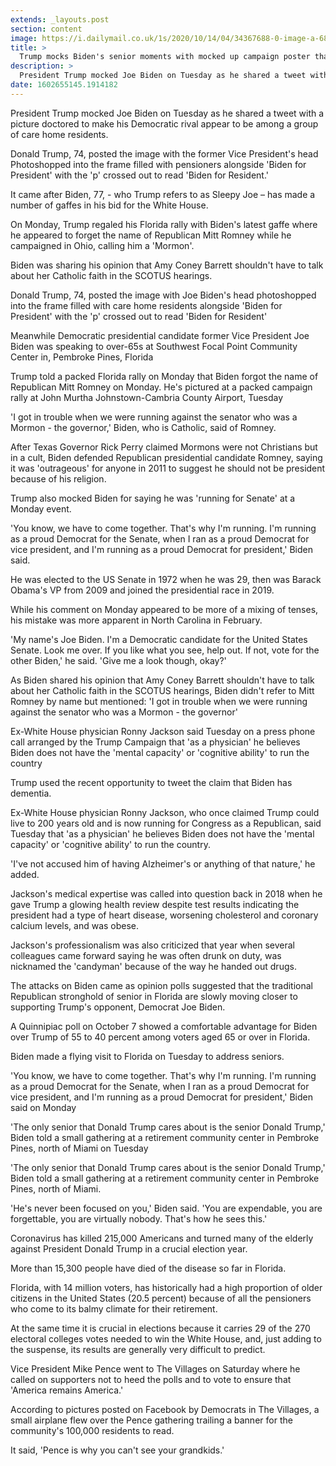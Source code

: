 ```yaml
--- 
extends: _layouts.post 
section: content 
image: https://i.dailymail.co.uk/1s/2020/10/14/04/34367688-0-image-a-68_1602647764552.jpg 
title: > 
  Trump mocks Biden's senior moments with mocked up campaign poster that puts him in a care home 
description: > 
  President Trump mocked Joe Biden on Tuesday as he shared a tweet with a picture doctored to make his Democratic rival appear to be among a group of care home residents.That's why I'm running.I'm running as a proud Democrat for the Senate, when I ran as a proud Democrat for vice president, and I'm running as a proud Democrat for president,' Biden said.'My name's Joe Biden.The attacks on Biden came as opinion polls suggested that the traditional Republican stronghold of senior in Florida are slowly moving closer to supporting Trump's opponent, Democrat Joe Biden. 
date: 1602655145.1914182 
--- 
```

President Trump mocked Joe Biden on Tuesday as he shared a tweet with a picture doctored to make his Democratic rival appear to be among a group of care home residents.

Donald Trump, 74, posted the image with the former Vice President's head Photoshopped into the frame filled with pensioners alongside 'Biden for President' with the 'p' crossed out to read 'Biden for Resident.'

It came after Biden, 77, - who Trump refers to as Sleepy Joe – has made a number of gaffes in his bid for the White House.

On Monday, Trump regaled his Florida rally with Biden's latest gaffe where he appeared to forget the name of Republican Mitt Romney while he campaigned in Ohio, calling him a 'Mormon'.

Biden was sharing his opinion that Amy Coney Barrett shouldn't have to talk about her Catholic faith in the SCOTUS hearings.

Donald Trump, 74, posted the image with Joe Biden's head photoshopped into the frame filled with care home residents alongside 'Biden for President' with the 'p' crossed out to read 'Biden for Resident'

Meanwhile Democratic presidential candidate former Vice President Joe Biden was speaking to over-65s at Southwest Focal Point Community Center in, Pembroke Pines, Florida

Trump told a packed Florida rally on Monday that Biden forgot the name of Republican Mitt Romney on Monday. He's pictured at a packed campaign rally at John Murtha Johnstown-Cambria County Airport, Tuesday

'I got in trouble when we were running against the senator who was a Mormon - the governor,' Biden, who is Catholic, said of Romney.

After Texas Governor Rick Perry claimed Mormons were not Christians but in a cult, Biden defended Republican presidential candidate Romney, saying it was 'outrageous' for anyone in 2011 to suggest he should not be president because of his religion.

Trump also mocked Biden for saying he was 'running for Senate' at a Monday event.

'You know, we have to come together. That's why I'm running. I'm running as a proud Democrat for the Senate, when I ran as a proud Democrat for vice president, and I'm running as a proud Democrat for president,' Biden said.

He was elected to the US Senate in 1972 when he was 29, then was Barack Obama's VP from 2009 and joined the presidential race in 2019.

While his comment on Monday appeared to be more of a mixing of tenses, his mistake was more apparent in North Carolina in February.

'My name's Joe Biden. I'm a Democratic candidate for the United States Senate. Look me over. If you like what you see, help out. If not, vote for the other Biden,' he said. 'Give me a look though, okay?'

As Biden shared his opinion that Amy Coney Barrett shouldn't have to talk about her Catholic faith in the SCOTUS hearings, Biden didn't refer to Mitt Romney by name but mentioned: 'I got in trouble when we were running against the senator who was a Mormon - the governor'

Ex-White House physician Ronny Jackson said Tuesday on a press phone call arranged by the Trump Campaign that 'as a physician' he believes Biden does not have the 'mental capacity' or 'cognitive ability' to run the country

Trump used the recent opportunity to tweet the claim that Biden has dementia.

Ex-White House physician Ronny Jackson, who once claimed Trump could live to 200 years old and is now running for Congress as a Republican, said Tuesday that 'as a physician' he believes Biden does not have the 'mental capacity' or 'cognitive ability' to run the country.

'I've not accused him of having Alzheimer's or anything of that nature,' he added.

Jackson's medical expertise was called into question back in 2018 when he gave Trump a glowing health review despite test results indicating the president had a type of heart disease, worsening cholesterol and coronary calcium levels, and was obese.

Jackson's professionalism was also criticized that year when several colleagues came forward saying he was often drunk on duty, was nicknamed the 'candyman' because of the way he handed out drugs.

The attacks on Biden came as opinion polls suggested that the traditional Republican stronghold of senior in Florida are slowly moving closer to supporting Trump's opponent, Democrat Joe Biden.

A Quinnipiac poll on October 7 showed a comfortable advantage for Biden over Trump of 55 to 40 percent among voters aged 65 or over in Florida.

Biden made a flying visit to Florida on Tuesday to address seniors.

'You know, we have to come together. That's why I'm running. I'm running as a proud Democrat for the Senate, when I ran as a proud Democrat for vice president, and I'm running as a proud Democrat for president,' Biden said on Monday

'The only senior that Donald Trump cares about is the senior Donald Trump,' Biden told a small gathering at a retirement community center in Pembroke Pines, north of Miami on Tuesday

'The only senior that Donald Trump cares about is the senior Donald Trump,' Biden told a small gathering at a retirement community center in Pembroke Pines, north of Miami.

'He's never been focused on you,' Biden said. 'You are expendable, you are forgettable, you are virtually nobody. That's how he sees this.'

Coronavirus has killed 215,000 Americans and turned many of the elderly against President Donald Trump in a crucial election year.

More than 15,300 people have died of the disease so far in Florida.

Florida, with 14 million voters, has historically had a high proportion of older citizens in the United States (20.5 percent) because of all the pensioners who come to its balmy climate for their retirement.

At the same time it is crucial in elections because it carries 29 of the 270 electoral colleges votes needed to win the White House, and, just adding to the suspense, its results are generally very difficult to predict.

Vice President Mike Pence went to The Villages on Saturday where he called on supporters not to heed the polls and to vote to ensure that 'America remains America.'

According to pictures posted on Facebook by Democrats in The Villages, a small airplane flew over the Pence gathering trailing a banner for the community's 100,000 residents to read.

It said, 'Pence is why you can't see your grandkids.'